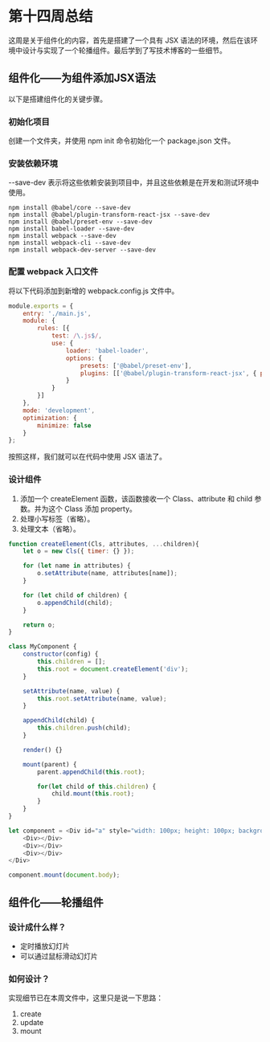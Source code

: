 # 第十四周总结

这周是关于组件化的内容，首先是搭建了一个具有 JSX 语法的环境，然后在该环境中设计与实现了一个轮播组件。最后学到了写技术博客的一些细节。

## 组件化——为组件添加JSX语法

以下是搭建组件化的关键步骤。

### 初始化项目

创建一个文件夹，并使用 npm init 命令初始化一个 package.json 文件。

### 安装依赖环境

--save-dev 表示将这些依赖安装到项目中，并且这些依赖是在开发和测试环境中使用。

``` node
npm install @babel/core --save-dev
npm install @babel/plugin-transform-react-jsx --save-dev
npm install @babel/preset-env --save-dev
npm install babel-loader --save-dev
npm install webpack --save-dev
npm install webpack-cli --save-dev
npm install webpack-dev-server --save-dev
```

### 配置 webpack 入口文件

将以下代码添加到新增的 webpack.config.js 文件中。

``` js
module.exports = {
    entry: './main.js',
    module: {
        rules: [{
            test: /\.js$/,
            use: {
                loader: 'babel-loader',
                options: {
                    presets: ['@babel/preset-env'],
                    plugins: [['@babel/plugin-transform-react-jsx', { pragma: 'createElement'}]]
                }
            }
        }]
    },
    mode: 'development',
    optimization: {
        minimize: false
    }
};
```

按照这样，我们就可以在代码中使用 JSX 语法了。

### 设计组件

1. 添加一个 createElement 函数，该函数接收一个 Class、attribute 和 child 参数。并为这个 Class 添加 property。
2. 处理小写标签（省略）。
3. 处理文本（省略）。

``` js
function createElement(Cls, attributes, ...children){
    let o = new Cls({ timer: {} });

    for (let name in attributes) {
        o.setAttribute(name, attributes[name]);
    }

    for (let child of children) {
        o.appendChild(child);
    }

    return o;
}

class MyComponent {
    constructor(config) {
        this.children = [];
        this.root = document.createElement('div');
    }

    setAttribute(name, value) {
        this.root.setAttribute(name, value);
    }

    appendChild(child) {
        this.children.push(child);
    }

    render() {}

    mount(parent) {
        parent.appendChild(this.root);

        for(let child of this.children) {
            child.mount(this.root);
        }
    }
}

let component = <Div id="a" style="width: 100px; height: 100px; background-color: pink;">
    <Div></Div>
    <Div></Div>
    <Div></Div>
</Div>

component.mount(document.body);
```

## 组件化——轮播组件

### 设计成什么样？

- 定时播放幻灯片
- 可以通过鼠标滑动幻灯片

### 如何设计？

实现细节已在本周文件中，这里只是说一下思路：

1. create
2. update
3. mount


